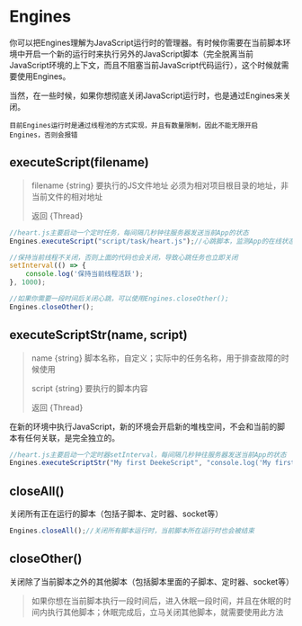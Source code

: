 # Engines

你可以把Engines理解为JavaScript运行时的管理器。有时候你需要在当前脚本环境中开启一个新的运行时来执行另外的JavaScript脚本（完全脱离当前JavaScript环境的上下文，而且不阻塞当前JavaScript代码运行），这个时候就需要使用Engines。

当然，在一些时候，如果你想彻底关闭JavaScript运行时，也是通过Engines来关闭。

`目前Engines运行时是通过线程池的方式实现，并且有数量限制，因此不能无限开启Engines，否则会报错`

## executeScript(filename)

> filename {string}   要执行的JS文件地址  必须为相对项目根目录的地址，非当前文件的相对地址
> 
> 返回 {Thread}

```javascript
//heart.js主要启动一个定时任务，每间隔几秒钟往服务器发送当前App的状态
Engines.executeScript("script/task/heart.js");//心跳脚本，监测App的在线状态

//保持当前线程不关闭，否则上面的代码也会关闭，导致心跳任务也立即关闭
setInterval(() => {
    console.log('保持当前线程活跃');
}, 1000);

//如果你需要一段时间后关闭心跳，可以使用Engines.closeOther();
Engines.closeOther();
```

## executeScriptStr(name, script)

> name {string}   脚本名称，自定义；实际中的任务名称，用于排查故障的时候使用
>
> script {string} 要执行的脚本内容
> 
> 返回 {Thread}

在新的环境中执行JavaScript，新的环境会开启新的堆栈空间，不会和当前的脚本有任何关联，是完全独立的。

```javascript
//heart.js主要启动一个定时器setInterval，每间隔几秒钟往服务器发送当前App的状态
Engines.executeScriptStr("My first DeekeScript", "console.log('My first DeekeScript');");
```

## closeAll()

关闭所有正在运行的脚本（包括子脚本、定时器、socket等）

```javascript
Engines.closeAll();//关闭所有脚本运行时，当前脚本所在运行时也会被结束
```

## closeOther()

关闭除了当前脚本之外的其他脚本（包括脚本里面的子脚本、定时器、socket等）

> 如果你想在当前脚本执行一段时间后，进入休眠一段时间，并且在休眠的时间内执行其他脚本；休眠完成后，立马关闭其他脚本，就需要使用此方法
